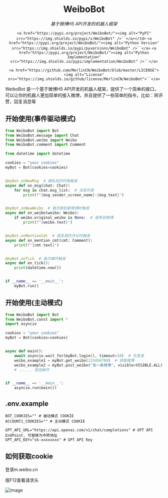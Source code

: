 <div align="center">

# WeiboBot

_基于微博H5 API开发的机器人框架_

`<a href="https://pypi.org/project/WeiboBot/"><img alt="PyPI" src="https://img.shields.io/pypi/v/WeiboBot" />``</a></td>`
`<a href="https://pypi.org/project/WeiboBot/"><img alt="Python Version" src="https://img.shields.io/pypi/pyversions/WeiboBot" />``</a>`
`<a href="https://pypi.org/project/WeiboBot/"><img alt="Python Implementation" src="https://img.shields.io/pypi/implementation/WeiboBot" />``</a>`

`<a href="https://github.com/MerlinCN/WeiboBot/blob/master/LICENSE"><img alt="License" src="https://img.shields.io/github/license/MerlinCN/WeiboBot">``</a>`

</div>

WeiboBot 是一个基于微博H5 API开发的机器人框架，提供了一个简单的接口，可以让你的机器人更加简单的接入微博，并且提供了一些简单的指令，比如：转评赞，回复消息等

## 开始使用(事件驱动模式)

```python
from WeiboBot import Bot
from WeiboBot.message import Chat
from WeiboBot.weibo import Weibo
from WeiboBot.comment import Comment

from datetime import datetime

cookies = "your cookies"
myBot = Bot(cookies=cookies)


@myBot.onNewMsg  # 被私信的时候触发
async def on_msg(chat: Chat):
    for msg in chat.msg_list:  # 消息列表
        print(f"{msg.sender_screen_name}:{msg.text}")


@myBot.onNewWeibo  # 首页刷到新微博时触发
async def on_weibo(weibo: Weibo):
    if weibo.original_weibo is None:  # 是原创微博
        print(f"{weibo.text}")


@myBot.onMentionCmt  # 提及我的评论时触发
async def on_mention_cmt(cmt: Comment):
    print(f"{cmt.text}")


@myBot.onTick  # 每次循环触发
async def on_tick():
    print(datetime.now())


if __name__ == '__main__':
    myBot.run()

```

## 开始使用(主动模式)

```python
from WeiboBot import Bot
from WeiboBot.const import *
import asyncio

cookies = "your cookies"
myBot = Bot(cookies=cookies)


async def main():
    await asyncio.wait_for(myBot.login(), timeout=10)  # 先登录
    weibo_example1 = myBot.get_weibo(123456789)  # 获取微博
    weibo_example2 = myBot.post_weibo("发一条微博", visible=VISIBLE.ALL)
    # ...... 其他操作


if __name__ == '__main__':
    asyncio.run(main())

```

## .env.example

```shell
BOT_COOKIES="" # 被动模式 COOKIE
ACCOUNT1_COOKIES="" # 主动模式 COOKIE

GPT_API_URL="https://api.openai.com/v1/chat/completions" # GPT API EndPoint, 可替换为中转地址
GPT_API_KEY="sk-xxxxxxxx" # GPT API Key
```

## 如何获取cookie

登录m.weibo.cn

按F12查看请求头

![image](https://user-images.githubusercontent.com/37311477/164148500-c6a19f75-d1fd-48e6-9850-6c5380847dcd.png)
